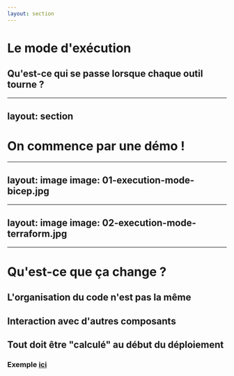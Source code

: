 ```yaml
---
layout: section
---
```


# Le mode d'exécution
## Qu'est-ce qui se passe lorsque chaque outil tourne ?

---
layout: section
---

# On commence par une démo !

---
layout: image
image: 01-execution-mode-bicep.jpg
---

---
layout: image
image: 02-execution-mode-terraform.jpg
---

---

# Qu'est-ce que ça change ?

## L'organisation du code n'est pas la même
## Interaction avec d'autres composants
## Tout doit être "calculé" au début du déploiement
  ### Exemple [ici](https://learn.microsoft.com/en-us/azure/azure-resource-manager/bicep/loops#loop-limits)
